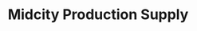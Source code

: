 ---
title: "Midcity Production Supply"
url: /saint-paul/midcity-production-supply/
shop: storage rental
---